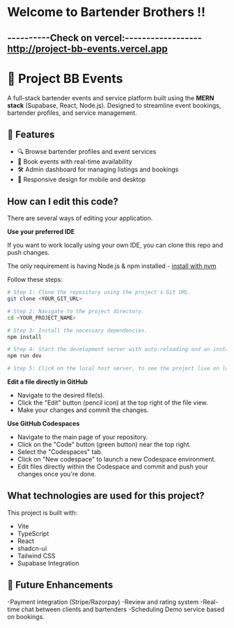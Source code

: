# Welcome to Bartender Brothers !!

----------Check on vercel:------------------
http://project-bb-events.vercel.app 
--------------------------------------------

# 🥂 Project BB Events

A full-stack bartender events and service platform built using the **MERN stack** (Supabase, React, Node.js). Designed to streamline event bookings, bartender profiles, and service management.

## 🚀 Features

- 🔍 Browse bartender profiles and event services
- 📅 Book events with real-time availability
- 🛠 Admin dashboard for managing listings and bookings
- 📱 Responsive design for mobile and desktop


## How can I edit this code?

There are several ways of editing your application.

**Use your preferred IDE**

If you want to work locally using your own IDE, you can clone this repo and push changes.

The only requirement is having Node.js & npm installed - [install with nvm](https://github.com/nvm-sh/nvm#installing-and-updating)

Follow these steps:

```sh
# Step 1: Clone the repository using the project's Git URL.
git clone <YOUR_GIT_URL>

# Step 2: Navigate to the project directory.
cd <YOUR_PROJECT_NAME>

# Step 3: Install the necessary dependencies.
npm install

# Step 4: Start the development server with auto-reloading and an instant preview.
npm run dev

# Step 5: Click on the local host server, to see the project live on localhost.
```

**Edit a file directly in GitHub**

- Navigate to the desired file(s).
- Click the "Edit" button (pencil icon) at the top right of the file view.
- Make your changes and commit the changes.

**Use GitHub Codespaces**

- Navigate to the main page of your repository.
- Click on the "Code" button (green button) near the top right.
- Select the "Codespaces" tab.
- Click on "New codespace" to launch a new Codespace environment.
- Edit files directly within the Codespace and commit and push your changes once you're done.

## What technologies are used for this project?

This project is built with:

- Vite
- TypeScript
- React
- shadcn-ui
- Tailwind CSS
- Supabase Integration


## 📌 Future Enhancements
-Payment integration (Stripe/Razorpay)
-Review and rating system
-Real-time chat between clients and bartenders
-Scheduling Demo service based on bookings.
